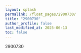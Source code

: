 ```yaml
---
layout: splash
permalink: /float_pages/2900730/
title: "2900730"
author_profile: false
last_modified_at: 2025-06-13
toc: false
---
```

 
2900730
